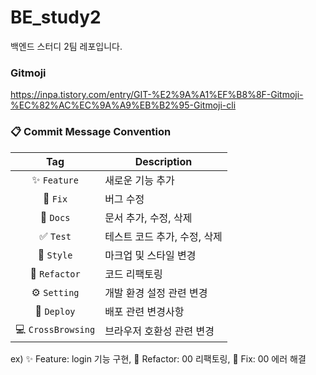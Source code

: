 # BE_study2

백엔드 스터디 2팀 레포입니다.

### Gitmoji
https://inpa.tistory.com/entry/GIT-%E2%9A%A1%EF%B8%8F-Gitmoji-%EC%82%AC%EC%9A%A9%EB%B2%95-Gitmoji-cli

### 📋 Commit Message Convention
| Tag | Description |
| :---: | --- |
| ✨ `Feature` | 새로운 기능 추가 |
| 🐞 `Fix` | 버그 수정 |
| 📃 `Docs` | 문서 추가, 수정, 삭제 |
| ✅ `Test` | 테스트 코드 추가, 수정, 삭제 |
| 🎨 `Style` | 마크업 및 스타일 변경 |
| 🔨 `Refactor` | 코드 리팩토링 |
| ⚙️ `Setting` | 개발 환경 설정 관련 변경 |
| 🚀 `Deploy` | 배포 관련 변경사항 |
| 💻 `CrossBrowsing` | 브라우저 호환성 관련 변경 |

ex) ✨ Feature: login 기능 구현, 🔨 Refactor: 00 리팩토링, 🐛 Fix: 00 에러 해결
